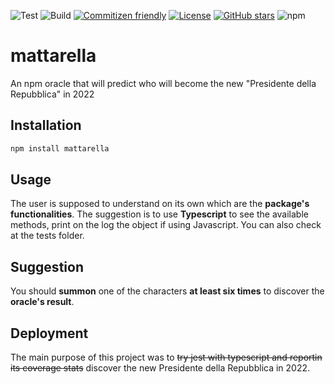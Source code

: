 ![Test](https://github.com/euberdeveloper/mattarella/workflows/Test/badge.svg)
![Build](https://github.com/euberdeveloper/mattarella/workflows/Build/badge.svg)
[![Commitizen friendly](https://img.shields.io/badge/commitizen-friendly-brightgreen.svg)](http://commitizen.github.io/cz-cli/)
[![License](https://img.shields.io/npm/l/mattarella.svg)](https://github.com/euberdeveloper/mattarella/blob/master/LICENSE)
[![GitHub stars](https://img.shields.io/github/stars/euberdeveloper/mattarella.svg)](https://github.com/euberdeveloper/mattarella/stargazers)
![npm](https://img.shields.io/npm/v/mattarella.svg)

# mattarella
An npm oracle that will predict who will become the new "Presidente della Repubblica" in 2022

## Installation

```bash
npm install mattarella
```

## Usage

The user is supposed to understand on its own which are the **package's functionalities**. The suggestion is to use **Typescript** to see the available methods, print on the log the object if using Javascript. You can also check at the tests folder.

## Suggestion

You should **summon** one of the characters **at least six times** to discover the **oracle's result**.

## Deployment

The main purpose of this project was to ~~try jest with typescript and reportin its coverage stats~~ discover the new Presidente della Repubblica in 2022.